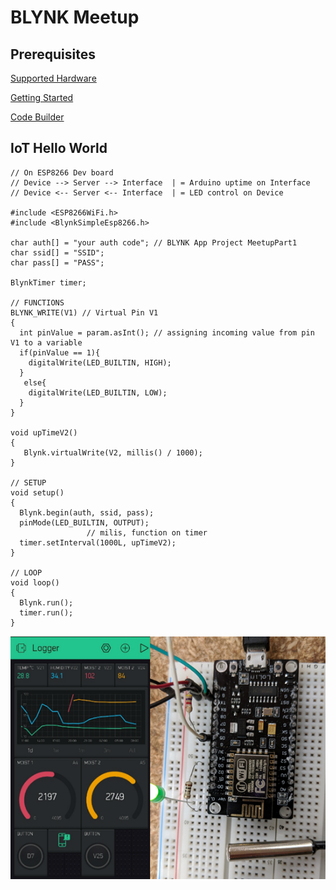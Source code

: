 # BLYNK Meetup
## Prerequisites

[Supported Hardware](https://github.com/blynkkk/blynkkk.github.io/blob/master/SupportedHardware.md "Supported Hardware")

[Getting Started](https://www.blynk.cc/getting-started/ "Getting Started")

[Code Builder](http://examples.blynk.cc/ "Code Builder")

## IoT Hello World
```
// On ESP8266 Dev board
// Device --> Server --> Interface  | = Arduino uptime on Interface
// Device <-- Server <-- Interface  | = LED control on Device

#include <ESP8266WiFi.h>
#include <BlynkSimpleEsp8266.h>

char auth[] = "your auth code"; // BLYNK App Project MeetupPart1
char ssid[] = "SSID"; 
char pass[] = "PASS";

BlynkTimer timer;

// FUNCTIONS
BLYNK_WRITE(V1) // Virtual Pin V1
{
  int pinValue = param.asInt(); // assigning incoming value from pin V1 to a variable
  if(pinValue == 1){
    digitalWrite(LED_BUILTIN, HIGH);
  }
   else{
    digitalWrite(LED_BUILTIN, LOW);
  }
}
 
void upTimeV2() 
{
   Blynk.virtualWrite(V2, millis() / 1000);
}

// SETUP
void setup()
{
  Blynk.begin(auth, ssid, pass);
  pinMode(LED_BUILTIN, OUTPUT); 
                 // milis, function on timer  
  timer.setInterval(1000L, upTimeV2); 
}

// LOOP
void loop()
{
  Blynk.run();
  timer.run(); 
}
```


![IoT4Makers](images/BlynkMeetup2.png?raw=true "Meetup")
